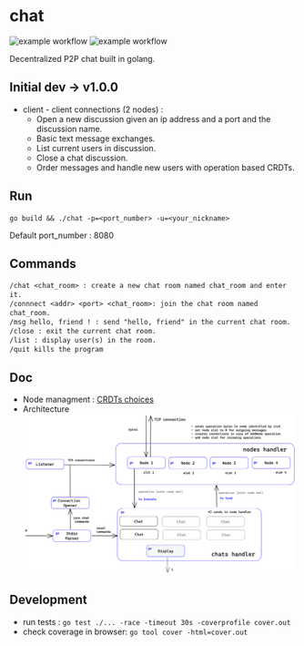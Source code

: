 # chat 
![example workflow](https://github.com/timtimjnvr/chat/actions/workflows/build.yml/badge.svg)
![example workflow](https://github.com/timtimjnvr/chat/actions/workflows/tag-releases.yml/badge.svg)

Decentralized P2P chat built in golang.

## Initial dev -> v1.0.0

- client - client connections (2 nodes) :
  - Open a new discussion given an ip address and a port and the discussion name.
  - Basic text message exchanges.
  - List current users in discussion.
  - Close a chat discussion.
  - Order messages and handle new users with operation based CRDTs.

## Run

```
go build && ./chat -p=<port_number> -u=<your_nickname>
```
Default port_number : 8080

## Commands

```
/chat <chat_room> : create a new chat room named chat_room and enter it.
/connnect <addr> <port> <chat_room>: join the chat room named chat_room.
/msg hello, friend ! : send "hello, friend" in the current chat room.
/close : exit the current chat room.
/list : display user(s) in the room.
/quit kills the program
```

## Doc
- Node managment : [CRDTs choices](doc/crdt.md)
- Architecture
![alt text](https://github.com/timtimjnvr/chat/blob/main/doc/architecture.png?raw=true)

## Development

- run tests : `go test ./... -race -timeout 30s -coverprofile cover.out`
- check coverage in browser: `go tool cover -html=cover.out`